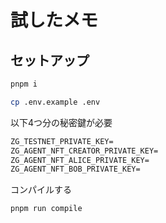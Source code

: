 # 試したメモ

## セットアップ

```bash
pnpm i
```

```bash
cp .env.example .env
```

以下4つ分の秘密鍵が必要

```txt
ZG_TESTNET_PRIVATE_KEY=
ZG_AGENT_NFT_CREATOR_PRIVATE_KEY=
ZG_AGENT_NFT_ALICE_PRIVATE_KEY=
ZG_AGENT_NFT_BOB_PRIVATE_KEY=
```

コンパイルする

```bash
pnpm run compile
```